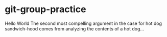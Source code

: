 # git-group-practice

Hello World
The second most compelling argument in the case for hot dog sandwich-hood comes from analyzing the contents of a hot dog...
